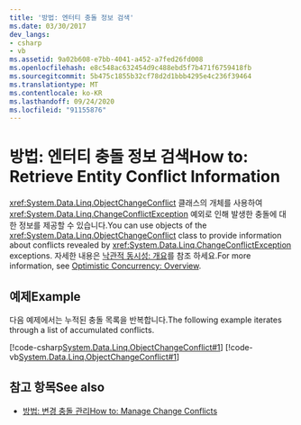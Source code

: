 ```yaml
---
title: '방법: 엔터티 충돌 정보 검색'
ms.date: 03/30/2017
dev_langs:
- csharp
- vb
ms.assetid: 9a02b608-e7bb-4041-a452-a7fed26fd008
ms.openlocfilehash: e8c548ac632454d9c488ebd5f7b471f6759418fb
ms.sourcegitcommit: 5b475c1855b32cf78d2d1bbb4295e4c236f39464
ms.translationtype: MT
ms.contentlocale: ko-KR
ms.lasthandoff: 09/24/2020
ms.locfileid: "91155876"
---
```

# <a name="how-to-retrieve-entity-conflict-information"></a><span data-ttu-id="28fab-102">방법: 엔터티 충돌 정보 검색</span><span class="sxs-lookup"><span data-stu-id="28fab-102">How to: Retrieve Entity Conflict Information</span></span>

<span data-ttu-id="28fab-103"><xref:System.Data.Linq.ObjectChangeConflict> 클래스의 개체를 사용하여 <xref:System.Data.Linq.ChangeConflictException> 예외로 인해 발생한 충돌에 대한 정보를 제공할 수 있습니다.</span><span class="sxs-lookup"><span data-stu-id="28fab-103">You can use objects of the <xref:System.Data.Linq.ObjectChangeConflict> class to provide information about conflicts revealed by <xref:System.Data.Linq.ChangeConflictException> exceptions.</span></span> <span data-ttu-id="28fab-104">자세한 내용은 [낙관적 동시성: 개요](optimistic-concurrency-overview.md)를 참조 하세요.</span><span class="sxs-lookup"><span data-stu-id="28fab-104">For more information, see [Optimistic Concurrency: Overview](optimistic-concurrency-overview.md).</span></span>  
  
## <a name="example"></a><span data-ttu-id="28fab-105">예제</span><span class="sxs-lookup"><span data-stu-id="28fab-105">Example</span></span>  

 <span data-ttu-id="28fab-106">다음 예제에서는 누적된 충돌 목록을 반복합니다.</span><span class="sxs-lookup"><span data-stu-id="28fab-106">The following example iterates through a list of accumulated conflicts.</span></span>  
  
 [!code-csharp[System.Data.Linq.ObjectChangeConflict#1](../../../../../../samples/snippets/csharp/VS_Snippets_Data/system.data.linq.objectchangeconflict/cs/program.cs#1)]
 [!code-vb[System.Data.Linq.ObjectChangeConflict#1](../../../../../../samples/snippets/visualbasic/VS_Snippets_Data/system.data.linq.objectchangeconflict/vb/module1.vb#1)]  
  
## <a name="see-also"></a><span data-ttu-id="28fab-107">참고 항목</span><span class="sxs-lookup"><span data-stu-id="28fab-107">See also</span></span>

- [<span data-ttu-id="28fab-108">방법: 변경 충돌 관리</span><span class="sxs-lookup"><span data-stu-id="28fab-108">How to: Manage Change Conflicts</span></span>](how-to-manage-change-conflicts.md)
